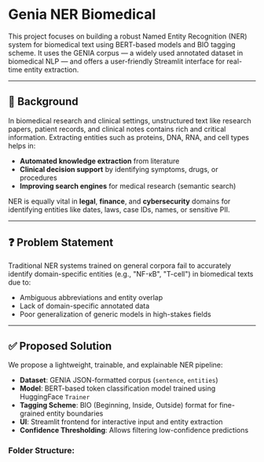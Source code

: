 # Genia NER Biomedical

This project focuses on building a robust Named Entity Recognition (NER) system for biomedical text using BERT-based models and BIO tagging scheme. It uses the GENIA corpus — a widely used annotated dataset in biomedical NLP — and offers a user-friendly Streamlit interface for real-time entity extraction.

---

## 🧠 Background

In biomedical research and clinical settings, unstructured text like research papers, patient records, and clinical notes contains rich and critical information. Extracting entities such as proteins, DNA, RNA, and cell types helps in:

- **Automated knowledge extraction** from literature
- **Clinical decision support** by identifying symptoms, drugs, or procedures
- **Improving search engines** for medical research (semantic search)

NER is equally vital in **legal**, **finance**, and **cybersecurity** domains for identifying entities like dates, laws, case IDs, names, or sensitive PII.

---

## ❓ Problem Statement

Traditional NER systems trained on general corpora fail to accurately identify domain-specific entities (e.g., "NF-κB", "T-cell") in biomedical texts due to:

- Ambiguous abbreviations and entity overlap
- Lack of domain-specific annotated data
- Poor generalization of generic models in high-stakes fields

---

## ✅ Proposed Solution

We propose a lightweight, trainable, and explainable NER pipeline:

- **Dataset**: GENIA JSON-formatted corpus (`sentence`, `entities`)
- **Model**: BERT-based token classification model trained using HuggingFace `Trainer`
- **Tagging Scheme**: BIO (Beginning, Inside, Outside) format for fine-grained entity boundaries
- **UI**: Streamlit frontend for interactive input and entity extraction
- **Confidence Thresholding**: Allows filtering low-confidence predictions

### Folder Structure:

